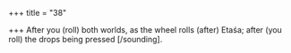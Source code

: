 +++
title = "38"

+++
After you (roll) both worlds, as the wheel rolls (after) Etaśa; after (you roll) the drops being pressed [/sounding].  